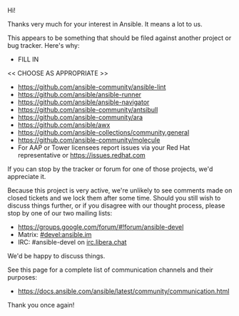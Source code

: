 Hi!

Thanks very much for your interest in Ansible.  It means a lot to us.

This appears to be something that should be filed against another project or bug tracker. Here's why:

   * FILL IN

<< CHOOSE AS APPROPRIATE >>

   * https://github.com/ansible-community/ansible-lint
   * https://github.com/ansible/ansible-runner
   * https://github.com/ansible/ansible-navigator
   * https://github.com/ansible-community/antsibull
   * https://github.com/ansible-community/ara
   * https://github.com/ansible/awx
   * https://github.com/ansible-collections/community.general
   * https://github.com/ansible-community/molecule
   * For AAP or Tower licensees report issues via your Red Hat representative or https://issues.redhat.com 

If you can stop by the tracker or forum for one of those projects, we'd appreciate it.

Because this project is very active, we're unlikely to see comments made on closed tickets and we lock them after some time.
Should you still wish to discuss things further, or if you disagree with our thought process, please stop by one of our two mailing lists:

   * https://groups.google.com/forum/#!forum/ansible-devel
   * Matrix: [#devel:ansible.im](https://matrix.to/#/#devel:ansible.im)
   * IRC: #ansible-devel on [irc.libera.chat](https://libera.chat/)

We'd be happy to discuss things.

See  this page for a complete list of communication channels and their purposes:

   * https://docs.ansible.com/ansible/latest/community/communication.html

Thank you once again!


